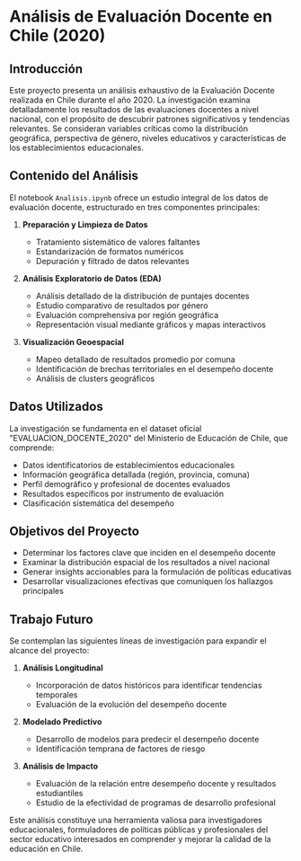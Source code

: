 # Análisis de Evaluación Docente en Chile (2020)

## Introducción
Este proyecto presenta un análisis exhaustivo de la Evaluación Docente realizada en Chile durante el año 2020. La investigación examina detalladamente los resultados de las evaluaciones docentes a nivel nacional, con el propósito de descubrir patrones significativos y tendencias relevantes. Se consideran variables críticas como la distribución geográfica, perspectiva de género, niveles educativos y características de los establecimientos educacionales.

## Contenido del Análisis
El notebook `Analisis.ipynb` ofrece un estudio integral de los datos de evaluación docente, estructurado en tres componentes principales:

1. **Preparación y Limpieza de Datos**
   - Tratamiento sistemático de valores faltantes
   - Estandarización de formatos numéricos
   - Depuración y filtrado de datos relevantes

2. **Análisis Exploratorio de Datos (EDA)**
   - Análisis detallado de la distribución de puntajes docentes
   - Estudio comparativo de resultados por género
   - Evaluación comprehensiva por región geográfica
   - Representación visual mediante gráficos y mapas interactivos

3. **Visualización Geoespacial**
   - Mapeo detallado de resultados promedio por comuna
   - Identificación de brechas territoriales en el desempeño docente
   - Análisis de clusters geográficos

## Datos Utilizados
La investigación se fundamenta en el dataset oficial "EVALUACION_DOCENTE_2020" del Ministerio de Educación de Chile, que comprende:

- Datos identificatorios de establecimientos educacionales
- Información geográfica detallada (región, provincia, comuna)
- Perfil demográfico y profesional de docentes evaluados
- Resultados específicos por instrumento de evaluación
- Clasificación sistemática del desempeño

## Objetivos del Proyecto
- Determinar los factores clave que inciden en el desempeño docente
- Examinar la distribución espacial de los resultados a nivel nacional
- Generar insights accionables para la formulación de políticas educativas
- Desarrollar visualizaciones efectivas que comuniquen los hallazgos principales

## Trabajo Futuro
Se contemplan las siguientes líneas de investigación para expandir el alcance del proyecto:

1. **Análisis Longitudinal**
   - Incorporación de datos históricos para identificar tendencias temporales
   - Evaluación de la evolución del desempeño docente

2. **Modelado Predictivo**
   - Desarrollo de modelos para predecir el desempeño docente
   - Identificación temprana de factores de riesgo

3. **Análisis de Impacto**
   - Evaluación de la relación entre desempeño docente y resultados estudiantiles
   - Estudio de la efectividad de programas de desarrollo profesional

Este análisis constituye una herramienta valiosa para investigadores educacionales, formuladores de políticas públicas y profesionales del sector educativo interesados en comprender y mejorar la calidad de la educación en Chile.
